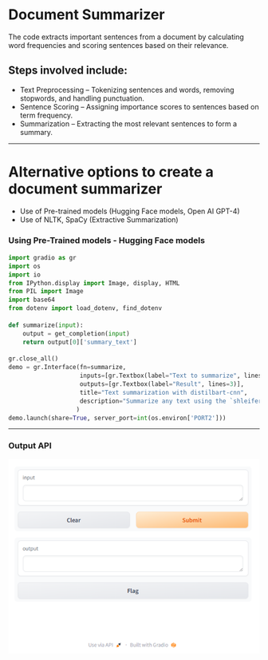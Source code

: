 # Document Summarizer

The code extracts important sentences from a document by calculating word frequencies and scoring sentences based on their relevance. 

## Steps involved include:

* Text Preprocessing – Tokenizing sentences and words, removing stopwords, and handling punctuation.
* Sentence Scoring – Assigning importance scores to sentences based on term frequency.
* Summarization – Extracting the most relevant sentences to form a summary.

* * *

# Alternative options to create a document summarizer

* Use of Pre-trained models (Hugging Face models, Open AI GPT-4)
* Use of NLTK, SpaCy (Extractive Summarization)

### Using Pre-Trained models - Hugging Face models

```python
import gradio as gr
import os
import io
from IPython.display import Image, display, HTML
from PIL import Image
import base64 
from dotenv import load_dotenv, find_dotenv

def summarize(input):
    output = get_completion(input)
    return output[0]['summary_text']

gr.close_all()
demo = gr.Interface(fn=summarize, 
                    inputs=[gr.Textbox(label="Text to summarize", lines=6)],
                    outputs=[gr.Textbox(label="Result", lines=3)],
                    title="Text summarization with distilbart-cnn",
                    description="Summarize any text using the `shleifer/distilbart-cnn-12-6` model under the hood!"
                   )
demo.launch(share=True, server_port=int(os.environ['PORT2']))
```
* * *

### Output API

![API_Output](https://github.com/nagakirankasi/doc-summarizer/blob/main/assets/images/NLP_Gradio_interface.png)




